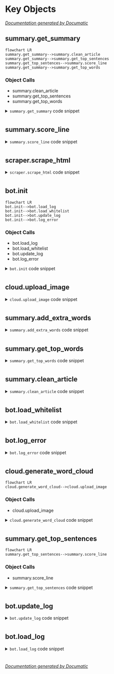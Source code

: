 # Key Objects

[_Documentation generated by Documatic_](https://www.documatic.com)

<!---Documatic-section-summary.get_summary-start--->
## summary.get_summary

<!---Documatic-section-get_summary-start--->
```mermaid
flowchart LR
summary.get_summary-->summary.clean_article
summary.get_summary-->summary.get_top_sentences
summary.get_top_sentences-->summary.score_line
summary.get_summary-->summary.get_top_words
```

### Object Calls

* summary.clean_article
* summary.get_top_sentences
* summary.get_top_words

<!---Documatic-block-summary.get_summary-start--->
<details>
	<summary><code>summary.get_summary</code> code snippet</summary>

```python
def get_summary(article):
    cleaned_article = clean_article(article)
    doc = NLP(cleaned_article)
    article_sentences = [sent for sent in doc.sents]
    words_of_interest = [token.text for token in doc if token.lower_ not in COMMON_WORDS]
    scored_words = Counter(words_of_interest)
    for word in scored_words:
        if word[0].isupper() and len(word) >= 4:
            scored_words[word] *= IMPORTANT_WORDS_MULTIPLIER
        if word.isdigit():
            scored_words[word] = 0
    top_sentences = get_top_sentences(article_sentences, scored_words)
    top_sentences_length = sum([len(sentence) for sentence in top_sentences])
    reduction = 100 - top_sentences_length / len(cleaned_article) * 100
    summary_dict = {'top_words': get_top_words(scored_words), 'top_sentences': top_sentences, 'reduction': reduction, 'article_words': ' '.join(words_of_interest)}
    return summary_dict
```
</details>
<!---Documatic-block-summary.get_summary-end--->
<!---Documatic-section-get_summary-end--->

# #
<!---Documatic-section-summary.get_summary-end--->

<!---Documatic-section-summary.score_line-start--->
## summary.score_line

<!---Documatic-section-score_line-start--->
<!---Documatic-block-summary.score_line-start--->
<details>
	<summary><code>summary.score_line</code> code snippet</summary>

```python
def score_line(line, scored_words):
    cleaned_line = [token.text for token in line if token.lower_ not in COMMON_WORDS]
    temp_score = 0
    for word in cleaned_line:
        temp_score += scored_words[word]
    line_lowercase = line.text.lower()
    for word in FINANCIAL_WORDS:
        if word in line_lowercase:
            temp_score *= FINANCIAL_SENTENCE_MULTIPLIER
            break
    return temp_score
```
</details>
<!---Documatic-block-summary.score_line-end--->
<!---Documatic-section-score_line-end--->

# #
<!---Documatic-section-summary.score_line-end--->

<!---Documatic-section-scraper.scrape_html-start--->
## scraper.scrape_html

<!---Documatic-section-scrape_html-start--->
<!---Documatic-block-scraper.scrape_html-start--->
<details>
	<summary><code>scraper.scrape_html</code> code snippet</summary>

```python
def scrape_html(html_source):
    for item in ['</p>', '</blockquote>', '</div>', '</h3>', '<br>']:
        html_source = html_source.replace(item, item + '\n')
    soup = BeautifulSoup(html_source, 'html5lib')
    article_title = soup.find('title').text.replace('\n', ' ').strip()
    if len(article_title) <= 5:
        article_title = soup.find('h1').text.replace('\n', ' ').strip()
    article_date = ''
    for item in soup.find_all('meta'):
        if 'time' in item.get('property', ''):
            clean_date = item['content'].split('+')[0].replace('Z', '')
            article_date = '{:%d-%m-%Y a las %H:%M:%S}'.format(datetime.fromisoformat(clean_date))
            break
    if len(article_date) <= 5:
        try:
            article_date = soup.find('time').text.strip()
        except:
            pass
    [tag.extract() for tag in soup.find_all(['script', 'img', 'ol', 'ul', 'time', 'h1', 'h2', 'h3', 'iframe', 'style', 'form', 'footer', 'figcaption'])]
    noisy_names = ['image', 'img', 'video', 'subheadline', 'editor', 'fondea', 'resumen', 'tags', 'sidebar', 'comment', 'entry-title', 'breaking_content', 'pie', 'tract', 'caption', 'tweet', 'expert', 'previous', 'next', 'compartir', 'rightbar', 'mas', 'copyright', 'instagram-media', 'cookie', 'paywall', 'mainlist', 'sitelist']
    for tag in soup.find_all('div'):
        try:
            tag_id = tag['id'].lower()
            for item in noisy_names:
                if item in tag_id:
                    tag.extract()
        except:
            pass
    for tag in soup.find_all(['div', 'p', 'blockquote']):
        try:
            tag_class = ''.join(tag['class']).lower()
            for item in noisy_names:
                if item in tag_class:
                    tag.extract()
        except:
            pass
    common_names = ['artic', 'summary', 'cont', 'note', 'cuerpo', 'body']
    article_body = ''
    for article_tag in soup.find_all('article'):
        if len(article_tag.text) >= len(article_body):
            article_body = article_tag.text
    if len(article_body) <= ARTICLE_MINIMUM_LENGTH:
        for tag in soup.find_all(['div', 'section']):
            try:
                tag_id = tag['id'].lower()
                for item in common_names:
                    if item in tag_id:
                        if len(tag.text) >= len(article_body):
                            article_body = tag.text
            except:
                pass
    if len(article_body) <= ARTICLE_MINIMUM_LENGTH:
        for tag in soup.find_all(['div', 'section']):
            try:
                tag_class = ''.join(tag['class']).lower()
                for item in common_names:
                    if item in tag_class:
                        if len(tag.text) >= len(article_body):
                            article_body = tag.text
            except:
                pass
    return (article_title, article_date, article_body)
```
</details>
<!---Documatic-block-scraper.scrape_html-end--->
<!---Documatic-section-scrape_html-end--->

# #
<!---Documatic-section-scraper.scrape_html-end--->

<!---Documatic-section-bot.init-start--->
## bot.init

<!---Documatic-section-init-start--->
```mermaid
flowchart LR
bot.init-->bot.load_log
bot.init-->bot.load_whitelist
bot.init-->bot.update_log
bot.init-->bot.log_error
```

### Object Calls

* bot.load_log
* bot.load_whitelist
* bot.update_log
* bot.log_error

<!---Documatic-block-bot.init-start--->
<details>
	<summary><code>bot.init</code> code snippet</summary>

```python
def init():
    reddit = praw.Reddit(client_id=config.APP_ID, client_secret=config.APP_SECRET, user_agent=config.USER_AGENT, username=config.REDDIT_USERNAME, password=config.REDDIT_PASSWORD)
    processed_posts = load_log()
    whitelist = load_whitelist()
    for subreddit in config.SUBREDDITS:
        for submission in reddit.subreddit(subreddit).new(limit=50):
            if submission.id not in processed_posts:
                clean_url = submission.url.replace('amp.', '')
                ext = tldextract.extract(clean_url)
                domain = '{}.{}'.format(ext.domain, ext.suffix)
                if domain in whitelist:
                    try:
                        with requests.get(clean_url, headers=HEADERS, timeout=10) as response:
                            if 'iso-8859-1' in response.text.lower():
                                response.encoding = 'iso-8859-1'
                            elif response.encoding == 'ISO-8859-1':
                                response.encoding = 'utf-8'
                            html_source = response.text
                        (article_title, article_date, article_body) = scraper.scrape_html(html_source)
                        summary_dict = summary.get_summary(article_body)
                    except Exception as e:
                        log_error('{},{}'.format(clean_url, e))
                        update_log(submission.id)
                        print('Failed:', submission.id)
                        continue
                    if summary_dict['reduction'] >= MINIMUM_REDUCTION_THRESHOLD and summary_dict['reduction'] <= MAXIMUM_REDUCTION_THRESHOLD:
                        image_url = cloud.generate_word_cloud(summary_dict['article_words'])
                        post_body = '\n\n'.join(['> ' + item for item in summary_dict['top_sentences']])
                        top_words = ''
                        for (index, word) in enumerate(summary_dict['top_words']):
                            top_words += '{}^#{} '.format(word, index + 1)
                        post_message = TEMPLATE.format(article_title, clean_url, summary_dict['reduction'], article_date, post_body, image_url, top_words)
                        reddit.submission(submission.id).reply(post_message)
                        update_log(submission.id)
                        print('Replied to:', submission.id)
                    else:
                        update_log(submission.id)
                        print('Skipped:', submission.id)
```
</details>
<!---Documatic-block-bot.init-end--->
<!---Documatic-section-init-end--->

# #
<!---Documatic-section-bot.init-end--->

<!---Documatic-section-cloud.upload_image-start--->
## cloud.upload_image

<!---Documatic-section-upload_image-start--->
<!---Documatic-block-cloud.upload_image-start--->
<details>
	<summary><code>cloud.upload_image</code> code snippet</summary>

```python
def upload_image(image_path):
    url = 'https://api.imgur.com/3/image'
    headers = {'Authorization': 'Client-ID ' + config.IMGUR_CLIENT_ID}
    files = {'image': open(IMAGE_PATH, 'rb')}
    with requests.post(url, headers=headers, files=files) as response:
        image_link = response.json()['data']['link']
        return image_link
```
</details>
<!---Documatic-block-cloud.upload_image-end--->
<!---Documatic-section-upload_image-end--->

# #
<!---Documatic-section-cloud.upload_image-end--->

<!---Documatic-section-summary.add_extra_words-start--->
## summary.add_extra_words

<!---Documatic-section-add_extra_words-start--->
<!---Documatic-block-summary.add_extra_words-start--->
<details>
	<summary><code>summary.add_extra_words</code> code snippet</summary>

```python
def add_extra_words():
    with open(ES_STOPWORDS_FILE, 'r', encoding='utf-8') as temp_file:
        for word in temp_file.read().splitlines():
            COMMON_WORDS.add(word)
    with open(EN_STOPWORDS_FILE, 'r', encoding='utf-8') as temp_file:
        for word in temp_file.read().splitlines():
            COMMON_WORDS.add(word)
```
</details>
<!---Documatic-block-summary.add_extra_words-end--->
<!---Documatic-section-add_extra_words-end--->

# #
<!---Documatic-section-summary.add_extra_words-end--->

<!---Documatic-section-summary.get_top_words-start--->
## summary.get_top_words

<!---Documatic-section-get_top_words-start--->
<!---Documatic-block-summary.get_top_words-start--->
<details>
	<summary><code>summary.get_top_words</code> code snippet</summary>

```python
def get_top_words(scored_words):
    top_words = list()
    for (word, score) in scored_words.most_common():
        add_to_list = True
        if word.upper() not in [item.upper() for item in top_words]:
            for item in top_words:
                if word.upper() in item.upper() or item.upper() in word.upper():
                    add_to_list = False
            if add_to_list:
                top_words.append(word)
    return top_words[0:NUMBER_OF_TOP_WORDS]
```
</details>
<!---Documatic-block-summary.get_top_words-end--->
<!---Documatic-section-get_top_words-end--->

# #
<!---Documatic-section-summary.get_top_words-end--->

<!---Documatic-section-summary.clean_article-start--->
## summary.clean_article

<!---Documatic-section-clean_article-start--->
<!---Documatic-block-summary.clean_article-start--->
<details>
	<summary><code>summary.clean_article</code> code snippet</summary>

```python
def clean_article(article_text):
    lines_list = list()
    for line in article_text.split('\n'):
        stripped_line = line.strip()
        if len(stripped_line) >= LINE_LENGTH_THRESHOLD:
            lines_list.append(stripped_line)
    return '   '.join(lines_list)
```
</details>
<!---Documatic-block-summary.clean_article-end--->
<!---Documatic-section-clean_article-end--->

# #
<!---Documatic-section-summary.clean_article-end--->

<!---Documatic-section-bot.load_whitelist-start--->
## bot.load_whitelist

<!---Documatic-section-load_whitelist-start--->
<!---Documatic-block-bot.load_whitelist-start--->
<details>
	<summary><code>bot.load_whitelist</code> code snippet</summary>

```python
def load_whitelist():
    with open(WHITELIST_FILE, 'r', encoding='utf-8') as log_file:
        return log_file.read().splitlines()
```
</details>
<!---Documatic-block-bot.load_whitelist-end--->
<!---Documatic-section-load_whitelist-end--->

# #
<!---Documatic-section-bot.load_whitelist-end--->

<!---Documatic-section-bot.log_error-start--->
## bot.log_error

<!---Documatic-section-log_error-start--->
<!---Documatic-block-bot.log_error-start--->
<details>
	<summary><code>bot.log_error</code> code snippet</summary>

```python
def log_error(error_message):
    with open(ERROR_LOG, 'a', encoding='utf-8') as log_file:
        log_file.write('{}\n'.format(error_message))
```
</details>
<!---Documatic-block-bot.log_error-end--->
<!---Documatic-section-log_error-end--->

# #
<!---Documatic-section-bot.log_error-end--->

<!---Documatic-section-cloud.generate_word_cloud-start--->
## cloud.generate_word_cloud

<!---Documatic-section-generate_word_cloud-start--->
```mermaid
flowchart LR
cloud.generate_word_cloud-->cloud.upload_image
```

### Object Calls

* cloud.upload_image

<!---Documatic-block-cloud.generate_word_cloud-start--->
<details>
	<summary><code>cloud.generate_word_cloud</code> code snippet</summary>

```python
def generate_word_cloud(text):
    wc = wordcloud.WordCloud(background_color='#222222', max_words=2000, mask=mask, contour_width=2, colormap=random.choice(COLORMAPS), font_path=FONT_FILE, contour_color='white')
    wc.generate(text)
    wc.to_file(IMAGE_PATH)
    image_link = upload_image(IMAGE_PATH)
    os.remove(IMAGE_PATH)
    return image_link
```
</details>
<!---Documatic-block-cloud.generate_word_cloud-end--->
<!---Documatic-section-generate_word_cloud-end--->

# #
<!---Documatic-section-cloud.generate_word_cloud-end--->

<!---Documatic-section-summary.get_top_sentences-start--->
## summary.get_top_sentences

<!---Documatic-section-get_top_sentences-start--->
```mermaid
flowchart LR
summary.get_top_sentences-->summary.score_line
```

### Object Calls

* summary.score_line

<!---Documatic-block-summary.get_top_sentences-start--->
<details>
	<summary><code>summary.get_top_sentences</code> code snippet</summary>

```python
def get_top_sentences(article_sentences, scored_words):
    scored_sentences = list()
    for (index, sent) in enumerate(article_sentences):
        if sent.text not in [sent for (score, index, sent) in scored_sentences]:
            scored_sentences.append([score_line(sent, scored_words), index, sent.text])
    top_sentences = list()
    counter = 0
    for (score, index, sentence) in sorted(scored_sentences, reverse=True):
        if counter >= NUMBER_OF_SENTENCES:
            break
        if len(sentence) >= 3:
            top_sentences.append([index, sentence])
            counter += 1
    return [sentence for (index, sentence) in sorted(top_sentences)]
```
</details>
<!---Documatic-block-summary.get_top_sentences-end--->
<!---Documatic-section-get_top_sentences-end--->

# #
<!---Documatic-section-summary.get_top_sentences-end--->

<!---Documatic-section-bot.update_log-start--->
## bot.update_log

<!---Documatic-section-update_log-start--->
<!---Documatic-block-bot.update_log-start--->
<details>
	<summary><code>bot.update_log</code> code snippet</summary>

```python
def update_log(post_id):
    with open(POSTS_LOG, 'a', encoding='utf-8') as log_file:
        log_file.write('{}\n'.format(post_id))
```
</details>
<!---Documatic-block-bot.update_log-end--->
<!---Documatic-section-update_log-end--->

# #
<!---Documatic-section-bot.update_log-end--->

<!---Documatic-section-bot.load_log-start--->
## bot.load_log

<!---Documatic-section-load_log-start--->
<!---Documatic-block-bot.load_log-start--->
<details>
	<summary><code>bot.load_log</code> code snippet</summary>

```python
def load_log():
    try:
        with open(POSTS_LOG, 'r', encoding='utf-8') as log_file:
            return log_file.read().splitlines()
    except FileNotFoundError:
        with open(POSTS_LOG, 'a', encoding='utf-8') as log_file:
            return []
```
</details>
<!---Documatic-block-bot.load_log-end--->
<!---Documatic-section-load_log-end--->

# #
<!---Documatic-section-bot.load_log-end--->

[_Documentation generated by Documatic_](https://www.documatic.com)